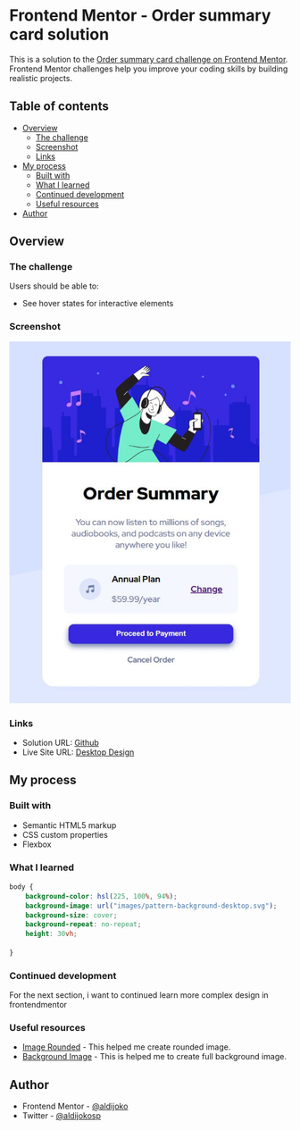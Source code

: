 # Frontend Mentor - Order summary card solution

This is a solution to the [Order summary card challenge on Frontend Mentor](https://www.frontendmentor.io/challenges/order-summary-component-QlPmajDUj). Frontend Mentor challenges help you improve your coding skills by building realistic projects. 

## Table of contents

- [Overview](#overview)
  - [The challenge](#the-challenge)
  - [Screenshot](#screenshot)
  - [Links](#links)
- [My process](#my-process)
  - [Built with](#built-with)
  - [What I learned](#what-i-learned)
  - [Continued development](#continued-development)
  - [Useful resources](#useful-resources)
- [Author](#author)


## Overview

### The challenge

Users should be able to:

- See hover states for interactive elements

### Screenshot

![](./images/screenshot.JPG)



### Links

- Solution URL: [Github](https://github.com/aldijoko/order-summary-component-main)
- Live Site URL: [Desktop Design](https://aldijoko.github.io/order-summary-component-main/)

## My process

### Built with

- Semantic HTML5 markup
- CSS custom properties
- Flexbox

### What I learned


```css
body {
    background-color: hsl(225, 100%, 94%);
    background-image: url("images/pattern-background-desktop.svg");
    background-size: cover;
    background-repeat: no-repeat;
    height: 30vh;
    
}
```




### Continued development

For the next section, i want to continued learn more complex design in frontendmentor


### Useful resources

- [Image Rounded](https://www.w3schools.com/cssref/css3_pr_border-bottom-left-radius.asp) - This helped me create rounded image.
- [Background Image](https://www.w3schools.com/cssref/pr_background-position.asp) - This is helped me to create full background image.



## Author

- Frontend Mentor - [@aldijoko](https://www.frontendmentor.io/profile/aldijoko)
- Twitter - [@aldijokosp](https://www.twitter.com/aldijokosp)

